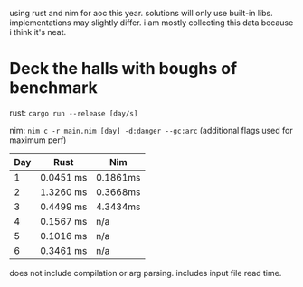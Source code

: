 using rust and nim for aoc this year. solutions will only use built-in libs. implementations may slightly differ. i am mostly collecting this data because i think it's neat.

# Deck the halls with boughs of benchmark
rust: `cargo run --release [day/s]`

nim: `nim c -r main.nim [day] -d:danger --gc:arc` (additional flags used for maximum perf)

| Day   | Rust   | Nim   | 
|---|---|---|
| 1   | 0.0451 ms  | 0.1861ms   | 
| 2   | 1.3260 ms  | 0.3668ms   |
| 3   | 0.4499 ms  | 4.3434ms   |
| 4   | 0.1567 ms  | n/a        |
| 5   | 0.1016 ms  | n/a        |
| 6   | 0.3461 ms  | n/a        |

does not include compilation or arg parsing. includes input file read time.
